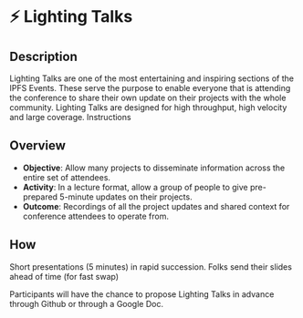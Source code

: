 # ⚡️ Lighting Talks

## Description

Lighting Talks are one of the most entertaining and inspiring sections of the IPFS Events. These serve the purpose to enable everyone that is attending the conference to share their own update on their projects with the whole community. Lighting Talks are designed for high throughput, high velocity and large coverage.
Instructions

## Overview

- **Objective**: Allow many projects to disseminate information across the entire set of attendees.
- **Activity**: In a lecture format, allow a group of people to give pre-prepared 5-minute updates on their projects.
- **Outcome**: Recordings of all the project updates and shared context for conference attendees to operate from.

## How

Short presentations (5 minutes) in rapid succession. Folks send their slides ahead of time (for fast swap) 

Participants will have the chance to propose Lighting Talks in advance through Github or through a Google Doc.
